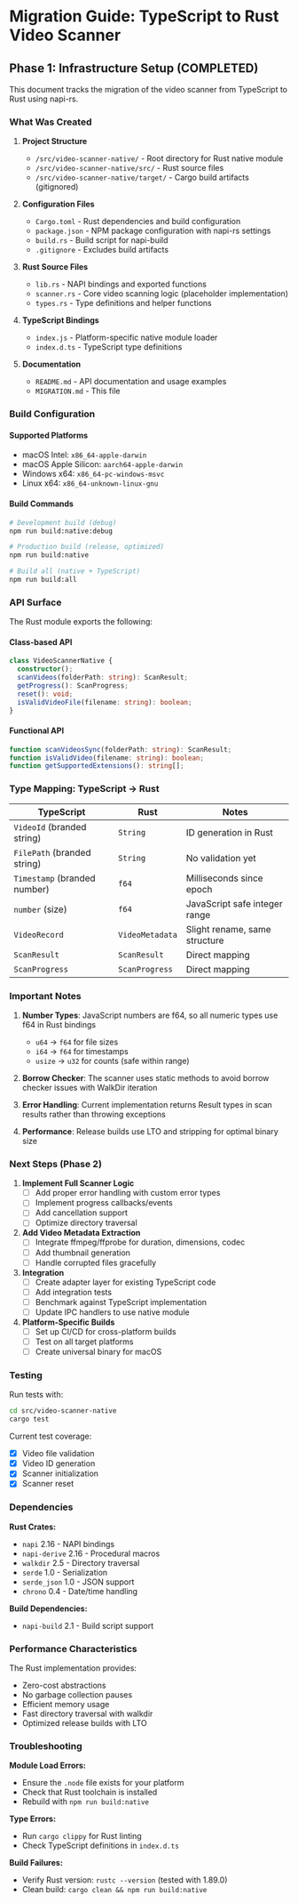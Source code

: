 # Migration Guide: TypeScript to Rust Video Scanner

## Phase 1: Infrastructure Setup (COMPLETED)

This document tracks the migration of the video scanner from TypeScript to Rust using napi-rs.

### What Was Created

1. **Project Structure**
   - `/src/video-scanner-native/` - Root directory for Rust native module
   - `/src/video-scanner-native/src/` - Rust source files
   - `/src/video-scanner-native/target/` - Cargo build artifacts (gitignored)

2. **Configuration Files**
   - `Cargo.toml` - Rust dependencies and build configuration
   - `package.json` - NPM package configuration with napi-rs settings
   - `build.rs` - Build script for napi-build
   - `.gitignore` - Excludes build artifacts

3. **Rust Source Files**
   - `lib.rs` - NAPI bindings and exported functions
   - `scanner.rs` - Core video scanning logic (placeholder implementation)
   - `types.rs` - Type definitions and helper functions

4. **TypeScript Bindings**
   - `index.js` - Platform-specific native module loader
   - `index.d.ts` - TypeScript type definitions

5. **Documentation**
   - `README.md` - API documentation and usage examples
   - `MIGRATION.md` - This file

### Build Configuration

#### Supported Platforms
- macOS Intel: `x86_64-apple-darwin`
- macOS Apple Silicon: `aarch64-apple-darwin`
- Windows x64: `x86_64-pc-windows-msvc`
- Linux x64: `x86_64-unknown-linux-gnu`

#### Build Commands
```bash
# Development build (debug)
npm run build:native:debug

# Production build (release, optimized)
npm run build:native

# Build all (native + TypeScript)
npm run build:all
```

### API Surface

The Rust module exports the following:

#### Class-based API
```typescript
class VideoScannerNative {
  constructor();
  scanVideos(folderPath: string): ScanResult;
  getProgress(): ScanProgress;
  reset(): void;
  isValidVideoFile(filename: string): boolean;
}
```

#### Functional API
```typescript
function scanVideosSync(folderPath: string): ScanResult;
function isValidVideo(filename: string): boolean;
function getSupportedExtensions(): string[];
```

### Type Mapping: TypeScript → Rust

| TypeScript | Rust | Notes |
|------------|------|-------|
| `VideoId` (branded string) | `String` | ID generation in Rust |
| `FilePath` (branded string) | `String` | No validation yet |
| `Timestamp` (branded number) | `f64` | Milliseconds since epoch |
| `number` (size) | `f64` | JavaScript safe integer range |
| `VideoRecord` | `VideoMetadata` | Slight rename, same structure |
| `ScanResult` | `ScanResult` | Direct mapping |
| `ScanProgress` | `ScanProgress` | Direct mapping |

### Important Notes

1. **Number Types**: JavaScript numbers are f64, so all numeric types use f64 in Rust bindings
   - `u64` → `f64` for file sizes
   - `i64` → `f64` for timestamps
   - `usize` → `u32` for counts (safe within range)

2. **Borrow Checker**: The scanner uses static methods to avoid borrow checker issues with WalkDir iteration

3. **Error Handling**: Current implementation returns Result types in scan results rather than throwing exceptions

4. **Performance**: Release builds use LTO and stripping for optimal binary size

### Next Steps (Phase 2)

1. **Implement Full Scanner Logic**
   - [ ] Add proper error handling with custom error types
   - [ ] Implement progress callbacks/events
   - [ ] Add cancellation support
   - [ ] Optimize directory traversal

2. **Add Video Metadata Extraction**
   - [ ] Integrate ffmpeg/ffprobe for duration, dimensions, codec
   - [ ] Add thumbnail generation
   - [ ] Handle corrupted files gracefully

3. **Integration**
   - [ ] Create adapter layer for existing TypeScript code
   - [ ] Add integration tests
   - [ ] Benchmark against TypeScript implementation
   - [ ] Update IPC handlers to use native module

4. **Platform-Specific Builds**
   - [ ] Set up CI/CD for cross-platform builds
   - [ ] Test on all target platforms
   - [ ] Create universal binary for macOS

### Testing

Run tests with:
```bash
cd src/video-scanner-native
cargo test
```

Current test coverage:
- [x] Video file validation
- [x] Video ID generation
- [x] Scanner initialization
- [x] Scanner reset

### Dependencies

**Rust Crates:**
- `napi` 2.16 - NAPI bindings
- `napi-derive` 2.16 - Procedural macros
- `walkdir` 2.5 - Directory traversal
- `serde` 1.0 - Serialization
- `serde_json` 1.0 - JSON support
- `chrono` 0.4 - Date/time handling

**Build Dependencies:**
- `napi-build` 2.1 - Build script support

### Performance Characteristics

The Rust implementation provides:
- Zero-cost abstractions
- No garbage collection pauses
- Efficient memory usage
- Fast directory traversal with walkdir
- Optimized release builds with LTO

### Troubleshooting

**Module Load Errors:**
- Ensure the `.node` file exists for your platform
- Check that Rust toolchain is installed
- Rebuild with `npm run build:native`

**Type Errors:**
- Run `cargo clippy` for Rust linting
- Check TypeScript definitions in `index.d.ts`

**Build Failures:**
- Verify Rust version: `rustc --version` (tested with 1.89.0)
- Clean build: `cargo clean && npm run build:native`

